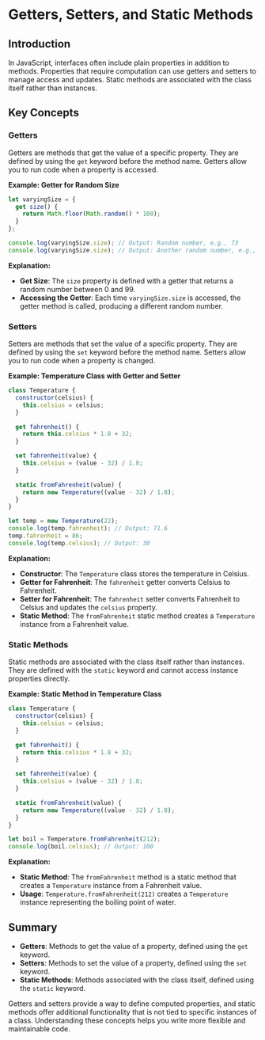 # Getters, Setters, and Static Methods 

## Introduction
In JavaScript, interfaces often include plain properties in addition to methods. Properties that require computation can use getters and setters to manage access and updates. Static methods are associated with the class itself rather than instances.

## Key Concepts

### Getters
Getters are methods that get the value of a specific property. They are defined by using the `get` keyword before the method name. Getters allow you to run code when a property is accessed.

**Example: Getter for Random Size**
```javascript
let varyingSize = {
  get size() {
    return Math.floor(Math.random() * 100);
  }
};

console.log(varyingSize.size); // Output: Random number, e.g., 73
console.log(varyingSize.size); // Output: Another random number, e.g., 49
```

**Explanation:**
- **Get Size**: The `size` property is defined with a getter that returns a random number between 0 and 99.
- **Accessing the Getter**: Each time `varyingSize.size` is accessed, the getter method is called, producing a different random number.

### Setters
Setters are methods that set the value of a specific property. They are defined by using the `set` keyword before the method name. Setters allow you to run code when a property is changed.

**Example: Temperature Class with Getter and Setter**
```javascript
class Temperature {
  constructor(celsius) {
    this.celsius = celsius;
  }

  get fahrenheit() {
    return this.celsius * 1.8 + 32;
  }

  set fahrenheit(value) {
    this.celsius = (value - 32) / 1.8;
  }

  static fromFahrenheit(value) {
    return new Temperature((value - 32) / 1.8);
  }
}

let temp = new Temperature(22);
console.log(temp.fahrenheit); // Output: 71.6
temp.fahrenheit = 86;
console.log(temp.celsius); // Output: 30
```

**Explanation:**
- **Constructor**: The `Temperature` class stores the temperature in Celsius.
- **Getter for Fahrenheit**: The `fahrenheit` getter converts Celsius to Fahrenheit.
- **Setter for Fahrenheit**: The `fahrenheit` setter converts Fahrenheit to Celsius and updates the `celsius` property.
- **Static Method**: The `fromFahrenheit` static method creates a `Temperature` instance from a Fahrenheit value.

### Static Methods
Static methods are associated with the class itself rather than instances. They are defined with the `static` keyword and cannot access instance properties directly.

**Example: Static Method in Temperature Class**
```javascript
class Temperature {
  constructor(celsius) {
    this.celsius = celsius;
  }

  get fahrenheit() {
    return this.celsius * 1.8 + 32;
  }

  set fahrenheit(value) {
    this.celsius = (value - 32) / 1.8;
  }

  static fromFahrenheit(value) {
    return new Temperature((value - 32) / 1.8);
  }
}

let boil = Temperature.fromFahrenheit(212);
console.log(boil.celsius); // Output: 100
```

**Explanation:**
- **Static Method**: The `fromFahrenheit` method is a static method that creates a `Temperature` instance from a Fahrenheit value.
- **Usage**: `Temperature.fromFahrenheit(212)` creates a `Temperature` instance representing the boiling point of water.

## Summary

- **Getters**: Methods to get the value of a property, defined using the `get` keyword.
- **Setters**: Methods to set the value of a property, defined using the `set` keyword.
- **Static Methods**: Methods associated with the class itself, defined using the `static` keyword.

Getters and setters provide a way to define computed properties, and static methods offer additional functionality that is not tied to specific instances of a class. Understanding these concepts helps you write more flexible and maintainable code.